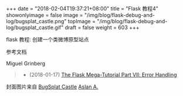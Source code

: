 +++
date = "2018-02-04T19:37:21+08:00"
title = "Flask 教程4"
showonlyimage = false
image = "/img/blog/flask-debug-and-log/bugsplat_castle.png"
topImage = "/img/blog/flask-debug-and-log/bugsplat_castle.gif"
draft = false
weight = 603
+++

flask 教程: 创建一个类微博原型站点
<!--more-->


参考文档

Miguel Grinberg

> - (2018-01-17) [The Flask Mega-Tutorial Part Ⅶ: Error Handling](https://blog.miguelgrinberg.com/post/the-flask-mega-tutorial-part-vii-error-handling)

封面图片来自 [BugSplat Castle](https://dribbble.com/shots/3408270-BugSplat-Castle) <a href="https://dribbble.com/reggid"><i class="fa fa-dribbble" aria-hidden="true"></i> Aslan A.</a>
